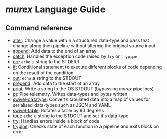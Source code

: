 # _murex_ Language Guide

## Command reference

* [alter](alter.md): Change a value within a structured data-type and pass that change along then
pipeline without altering the original source input
* [append](append.md): Add data to the end of an array
* [catch](catch.md): Handles the exception code raised by `try` or `trypipe`
* [err](err.md): `echo` a string to the STDERR
* [if](if.md): Conditional statement to execute different blocks of code depending on the
result of the condition
* [out](out.md): `echo` a string to the STDOUT
* [prepend](prepend.md): Add data to the start of an array
* [print](print.md): Write a string to the OS STDOUT (bypassing _murex_ pipelines)
* [pt](pt.md): Pipe telemetry. Writes data-types and bytes written
* [swivel-datatype](swivel-datatype.md): Converts tabulated data into a map of values for serialised data-types such as
JSON and YAML
* [swivel-table](swivel-table.md): Rotates a table by 90 degrees
* [tout](tout.md): `echo` a string to the STDOUT and set it's data-type
* [try](try.md): Handles errors inside a block of code
* [trypipe](trypipe.md): Checks state of each function in a pipeline and exits block on error
